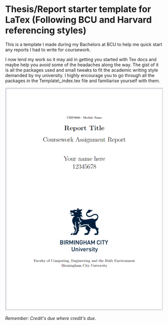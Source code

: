 # Thesis/Report starter template for LaTex (Following BCU and Harvard referencing styles)


<p>
This is a template I made during my Bachelors at BCU to help me quick start any reports I had to write for coursework. 
</p>
<p>
I now lend my work so it may aid in getting you started with Tex docs and maybe help you avoid some of the headaches along the way. The gist of it is all the packages used and small tweaks to fit the academic writing style demanded by my university. I highly encourage you to go through all the packages in the Template\_index.tex file and familiarise yourself with them.
</p>

![Screenshot of first page](./img/Screenshot.png)

<p><i>Remember: Credit's due where credit's due.</i></p>